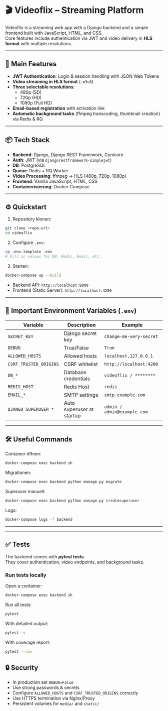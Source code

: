 # 🎬 Videoflix – Streaming Platform

Videoflix is a streaming web app with a Django backend and a simple frontend built with JavaScript, HTML, and CSS.  
Core features include authentication via JWT and video delivery in **HLS format** with multiple resolutions.

---

## 🚀 Main Features

- **JWT Authentication**: Login & session handling with JSON Web Tokens  
- **Video streaming in HLS format** (`.m3u8`)  
- **Three selectable resolutions**:  
  - 480p (SD)  
  - 720p (HD)  
  - 1080p (Full HD)  
- **Email-based registration** with activation link  
- **Automatic background tasks** (ffmpeg transcoding, thumbnail creation) via Redis & RQ  

---

## 📦 Tech Stack

- **Backend**: Django, Django REST Framework, Gunicorn  
- **Auth**: JWT (via `djangorestframework-simplejwt`)  
- **DB**: PostgreSQL  
- **Queue**: Redis + RQ Worker  
- **Video Processing**: ffmpeg → HLS (480p, 720p, 1080p)  
- **Frontend**: Vanilla JavaScript, HTML, CSS  
- **Containerisierung**: Docker Compose  

---

## ⚙️ Quickstart

1) Repository klonen:
```bash
git clone <repo-url>
cd videoflix
```

2) Configure `.env`:
```bash
cp .env.template .env
# Fill in values for DB, Redis, Email, etc.
```

3) Starten:
```bash
docker-compose up --build
```
- Backend API: `http://localhost:8000`  
- Frontend (Static Server): `http://localhost:4200`  

---

## 🔑 Important Environment Variables (`.env`)

| Variable               | Description              | Example                  |
|------------------------|---------------------------|---------------------------|
| `SECRET_KEY`           | Django secret key         | `change-me-very-secret`   |
| `DEBUG`                | True/False                | `True`                    |
| `ALLOWED_HOSTS`        | Allowed hosts            | `localhost,127.0.0.1`     |
| `CSRF_TRUSTED_ORIGINS` | CSRF whitelist            | `http://localhost:4200`   |
| `DB_*`                 | Database credentials           | `videoflix / ********`    |
| `REDIS_HOST`           | Redis Host                | `redis`                   |
| `EMAIL_*`              | SMTP settings        | `smtp.example.com`        |
| `DJANGO_SUPERUSER_*`   | Auto superuser at startup | `admin / admin@example.com` |

---

## 🛠️ Useful Commands

Container öffnen:
```bash
docker-compose exec backend sh
```

Migrationen:
```bash
docker-compose exec backend python manage.py migrate
```

Superuser manuell:
```bash
docker-compose exec backend python manage.py createsuperuser
```

Logs:
```bash
docker-compose logs -f backend
```

---


---

## ✅ Tests

The backend comes with **pytest tests**.  
They cover authentication, video endpoints, and background tasks.

### Run tests locally

Open a container:
```bash
docker-compose exec backend sh
```

Run all tests:
```bash
pytest
```

With detailed output:
```bash
pytest -v
```

With coverage report:
```bash
pytest --cov
```


## 🔒 Security

- In production set `DEBUG=False`  
- Use strong passwords & secrets  
- Configure `ALLOWED_HOSTS` and `CSRF_TRUSTED_ORIGINS` correctly  
- Use HTTPS termination via Nginx/Proxy  
- Persistent volumes for `media/` and `static/`  
